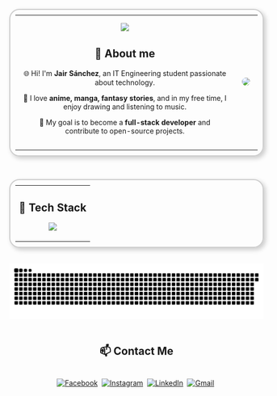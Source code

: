 

<table style="border-radius: 20px; border: 2px solid #ccc; padding: 10px; box-shadow: 4px 4px 10px rgba(0, 0, 0, 0.2); width: 100%;">
  <tr>
    <td style="padding: 15px; vertical-align: middle; text-align: center;">
      <img src="https://readme-typing-svg.herokuapp.com/?font=Roboto&weight=900&size=40=true&vCenter=true&width=500&height=70&duration=4000&color=B3B3B3&lines=Hi+There!+👋;+I'm+Jair+Sánchez!;" />
      <h2>📖 About me</h2> 
      <p>🌐 Hi! I'm <b>Jair Sánchez</b>, an IT Engineering student passionate about technology.</p>
      <p>🎨 I love <b>anime, manga, fantasy stories</b>, and in my free time, I enjoy drawing and listening to music.</p>  
      <p>🎯 My goal is to become a <b>full-stack developer</b> and contribute to open-source projects.</p>
    </td>
    <td style="padding: 15px; text-align: center;">
      <img src="https://i.pinimg.com/originals/69/d2/8c/69d28cb69a870c8ebee0149f7d9fd7a5.gif" width="300px" style="border-radius: 10px;">
    </td>
  </tr>
</table>

<br>

<table style="border-radius: 20px; border: 2px solid #ccc; padding: 10px; box-shadow: 4px 4px 10px rgba(0, 0, 0, 0.2); width: 100%;">
  <tr>
    <td style="text-align: center;">
      <h2>🚀 Tech Stack</h2> 
      <p>
        <a href="https://skillicons.dev">
          <img src="https://skillicons.dev/icons?i=figma,git,github,docker,postman,java,py,php,c,cs,dart,html,css,js,ts,jquery,angular,react,flask,express,spring,laravel,dotnet,tailwind,bootstrap,flutter,nodejs,mysql,postgres,mongodb" />
        </a>
      </p>
    </td>
  </tr>
</table>

<br>

<div align="center">
  <img alt="snake eating my contributions" src="https://raw.githubusercontent.com/codediaz/codediaz/output/github-contribution-grid-snake.svg" />
</div>

<br>

<!-- Contact Me-->
<h2 align="center">📫 Contact Me</h2>

<p align="center">
<br>
<a href="https://www.facebook.com/smarty.saisumanth"><img src="https://img.shields.io/badge/Twitter-1DA1F2?style=for-the-badge&logo=twitter&logoColor=white" alt="Facebook" /></a>&nbsp;
<a href="https://www.instagram.com/issey_re/?hl=es-la"><img src="https://img.shields.io/badge/instagram-%23E4405F.svg?&style=for-the-badge&logo=instagram&logoColor=white" alt="Instagram" /></a>&nbsp;
<a href="http://www.linkedin.com/in/jair-sánchez"><img src="https://img.shields.io/badge/linkedin-%230077B5.svg?&style=for-the-badge&logo=linkedin&logoColor=white" alt="LinkedIn" /></a>&nbsp;
<a href="mailto:jairssan03@gmail.com.com?subject=Hola%20Sumanth"><img src="https://img.shields.io/badge/gmail-%23D14836.svg?&style=for-the-badge&logo=gmail&logoColor=white" alt="Gmail"/></a>&nbsp;
<!-- <a href="https://kkvanonymous.github.io/"><img alt="Website" src="https://img.shields.io/website?style=for-the-badge&up_message=portfolio&url=https%3A%2F%2Fkkvanonymous.github.io%2F"></a>-->
</p>


